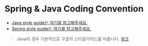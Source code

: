 # Spring & Java Coding Convention

- [Java style guide는 여기를 참고해주세요.](./java.md)
- [Spring style guide는 여기를 참고해주세요.](./spring.md)

> Java의 경우 기본적으로 구글의 스타일가이드를 따릅니다. [링크](https://google.github.io/styleguide/javaguide.html)